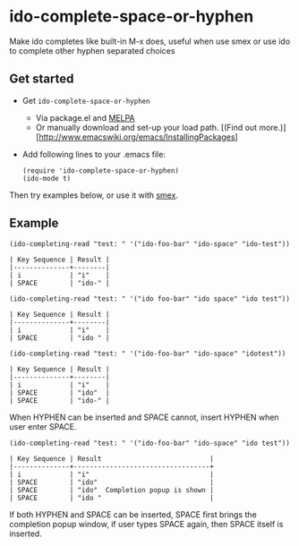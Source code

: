 ido-complete-space-or-hyphen
============================

Make ido completes like built-in M-x does, useful when use smex or use ido to
complete other hyphen separated choices

## Get started

-   Get `ido-complete-space-or-hyphen`

    -   Via package.el and [MELPA](http://melpa.milkbox.net/)
    -   Or manually download and set-up your load path. [(Find out more.)][http://www.emacswiki.org/emacs/InstallingPackages]

-   Add following lines to your .emacs file:

        (require 'ido-complete-space-or-hyphen)
        (ido-mode t)

Then try examples below, or use it with [smex](https://github.com/nonsequitur/smex).

## Example

`(ido-completing-read "test: " '("ido-foo-bar" "ido-space" "ido-test"))`

    | Key Sequence | Result |
    |--------------+--------|
    | i            | "i"    |
    | SPACE        | "ido-" |

`(ido-completing-read "test: " '("ido foo-bar" "ido space" "ido test"))`

    | Key Sequence | Result |
    |--------------+--------|
    | i            | "i"    |
    | SPACE        | "ido " |

`(ido-completing-read "test: " '("ido-foo-bar" "ido-space" "idotest"))`

    | Key Sequence | Result |
    |--------------+--------|
    | i            | "i"    |
    | SPACE        | "ido"  |
    | SPACE        | "ido-" |

When HYPHEN can be inserted and SPACE cannot, insert HYPHEN when user enter SPACE.

`(ido-completing-read "test: " '("ido-foo-bar" "ido-space" "ido test"))`

    | Key Sequence | Result                           |
    |--------------+----------------------------------+
    | i            | "i"                              |
    | SPACE        | "ido"                            |
    | SPACE        | "ido"  Completion popup is shown |
    | SPACE        | "ido "                           |

If both HYPHEN and SPACE can be inserted, SPACE first brings the completion
popup window, if user types SPACE again, then SPACE itself is inserted.
